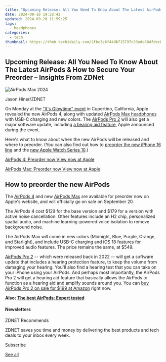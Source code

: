 ```yaml
---
title: "Upcoming Release: All You Need To Know About The Latest AirPods & How to Secure Your Preorder – Insights From ZDNet"
date: 2024-09-18 19:28:42
updated: 2024-09-20 11:59:25
tags:
  - headphones
categories:
  - tech
thumbnail: https://thmb.techidaily.com/2fbc3e6f44db715797c33edc684fdec869f92d47c4dc2f3157ebd6066028a057.png
---
```


## Upcoming Release: All You Need To Know About The Latest AirPods & How to Secure Your Preorder – Insights From ZDNet

![AirPods Max 2024](https://www.zdnet.com/a/img/resize/ac6c5705ff1a68cbb635e00202fd281cbf022aea/2024/09/09/f816827b-461b-40c1-95e1-37d2a1751969/img-0031.jpg?auto=webp&width=1280)

Jason Hiner/ZDNET

On Monday at the ["It's Glowtime" event](https://www.zdnet.com/article/everything-we-expect-at-apples-iphone-16-event-ai-features-airpods-apple-watch-series-10-more/) in Cupertino, California, Apple revealed the new AirPods 4, along with updated [AirPods Max headphones](https://www.zdnet.com/article/apples-new-airpods-max-feature-new-colors-and-the-charging-port-weve-all-been-waiting-for/) with USB-C charging and new colors. The [AirPods Pro 2](https://buy.geni.us/Proxy.ashx?TSID=368250&GR%5FURL=https%3A%2F%2Fwww.amazon.com%2FApple-Generation-Cancelling-Transparency-Personalized%2Fdp%2FB0D1XD1ZV3%2F%3Ftag%3Dzd-buy-button-20%26ascsubtag%3D%5F%5FCOM%5FCLICK%5FID%5F%5F%7Cd6b287f2-836c-4c27-bb22-b6ddf18f109b%7Cdtp&dtb=1) wlll also get a major software update, including [a hearing aid feature](https://www.zdnet.com/article/your-airpods-pro-2-can-soon-double-as-over-the-counter-hearing-aids-heres-how/), Apple announced during the event.

Here's what to know about when the new AirPods will be released and where to preorder. (You can also find out how to [preorder the new iPhone 16 line](https://www.zdnet.com/article/when-is-the-iphone-16-coming-out-what-to-know-and-where-to-preorder/) and the [new Apple Watch Series 10](https://www.zdnet.com/article/when-are-the-new-apple-watches-coming-out-what-to-know-and-where-to-preorder/).)

[AirPods 4: Preorder now View now at Apple](https://apple.sjv.io/c/159047/435031/7613?&sharedid=zdnet&partnerpropertyid=1980086&u=https%3A%2F%2Fwww.apple.com%2Fshop%2Fbuy-airpods%2Fairpods-4&subId1=zd-%5F%5FCOM%5FCLICK%5FID%5F%5F-dtp)

[AirPods Max: Preorder now View now at Apple](https://apple.sjv.io/c/159047/435031/7613?&sharedid=zdnet&partnerpropertyid=1980086&u=https%3A%2F%2Fwww.apple.com%2Fshop%2Fbuy-airpods%2Fairpods-max&subId1=zd-%5F%5FCOM%5FCLICK%5FID%5F%5F-dtp)

## How to preorder the new AirPods

The [AirPods 4](https://apple.sjv.io/c/159047/435031/7613?&sharedid=zdnet&partnerpropertyid=1980086&u=https%3A%2F%2Fwww.apple.com%2Fshop%2Fbuy-airpods%2Fairpods-4&subId1=zd-%5F%5FCOM%5FCLICK%5FID%5F%5F-dtp) and new [AirPods Max](https://apple.sjv.io/c/159047/435031/7613?&sharedid=zdnet&partnerpropertyid=1980086&u=https%3A%2F%2Fwww.apple.com%2Fshop%2Fbuy-airpods%2Fairpods-max&subId1=zd-%5F%5FCOM%5FCLICK%5FID%5F%5F-dtp) are available for preorder now on Apple's website, and will officially go on sale on September 20\. 

The AirPods 4 cost $129 for the base version and $179 for a version with active noise cancellation. Other features include an H2 chip, personalized spatial audio, and machine learning-powered voice isolation to remove background noise. 

The AirPods Max will come in new colors (Midnight, Blue, Purple, Orange, and Starlight), and include USB-C charging and iOS 18 features for improved audio features. The price remains the same, at $549\. 

[AirPods Pro 2](https://buy.geni.us/Proxy.ashx?TSID=368250&GR%5FURL=https%3A%2F%2Fwww.amazon.com%2FApple-Generation-Cancelling-Transparency-Personalized%2Fdp%2FB0D1XD1ZV3%2F%3Ftag%3Dzd-buy-button-20%26ascsubtag%3D%5F%5FCOM%5FCLICK%5FID%5F%5F%7Cd6b287f2-836c-4c27-bb22-b6ddf18f109b%7Cdtp&dtb=1) \-- which were released back in 2022 -- will get a software update that includes a hearing protection feature, to keep the volume from damaging your hearing. You'll also find a hearing test that you can take on your iPhone using your AirPods. And perhaps most importantly, the AirPods Pro 2 will get a hearing aid feature that basically allows the AirPods to function as a hearing aid and amplify sounds around you. You can [buy AirPods Pro 2 on sale for $199 at Amazon](https://buy.geni.us/Proxy.ashx?TSID=368250&GR%5FURL=https%3A%2F%2Fwww.amazon.com%2FApple-Generation-Cancelling-Transparency-Personalized%2Fdp%2FB0D1XD1ZV3%2F%3Ftag%3Dzd-buy-button-20%26ascsubtag%3D%5F%5FCOM%5FCLICK%5FID%5F%5F%7Cd6b287f2-836c-4c27-bb22-b6ddf18f109b%7Cdtp&dtb=1) right now.

**Also:** [**The best AirPods: Expert tested**](https://www.zdnet.com/article/best-airpods/)

#### Newsletters

ZDNET Recommends

ZDNET saves you time and money by delivering the best products and tech deals to your inbox every week.

 Subscribe

[See all](https://www.zdnet.com/newsletters/)

<ins class="adsbygoogle"
     style="display:block"
     data-ad-format="autorelaxed"
     data-ad-client="ca-pub-7571918770474297"
     data-ad-slot="1223367746"></ins>



<ins class="adsbygoogle"
     style="display:block"
     data-ad-client="ca-pub-7571918770474297"
     data-ad-slot="8358498916"
     data-ad-format="auto"
     data-full-width-responsive="true"></ins>

